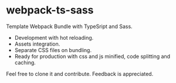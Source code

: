 # webpack-ts-sass

Template Webpack Bundle with TypeSript and Sass.
- Development with hot reloading.
- Assets integration.
- Separate CSS files on bundling.
- Ready for production with css and js minified, code splitting and caching.

Feel free to clone it and contribute. Feedback is appreciated.
